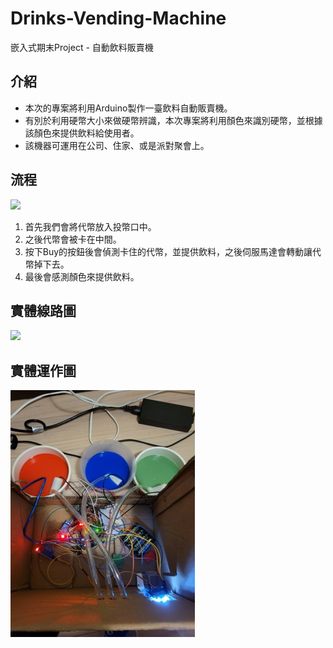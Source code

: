 # Drinks-Vending-Machine
嵌入式期末Project - 自動飲料販賣機

## 介紹

* 本次的專案將利用Arduino製作一臺飲料自動販賣機。
* 有別於利用硬幣大小來做硬幣辨識，本次專案將利用顏色來識別硬幣，並根據該顏色來提供飲料給使用者。
* 該機器可運用在公司、住家、或是派對聚會上。

## 流程
![](https://github.com/michael54856/Drinks-Vending-Machine/blob/main/Image/workFlow.jpg)
1. 首先我們會將代幣放入投幣口中。
2. 之後代幣會被卡在中間。
3. 按下Buy的按鈕後會偵測卡住的代幣，並提供飲料，之後伺服馬達會轉動讓代幣掉下去。
4. 最後會感測顏色來提供飲料。


## 實體線路圖

![](https://github.com/michael54856/Drinks-Vending-Machine/blob/main/Image/WireImage.jpg)

## 實體運作圖
![](https://github.com/michael54856/Drinks-Vending-Machine/blob/main/Image/Operation.jpg)



